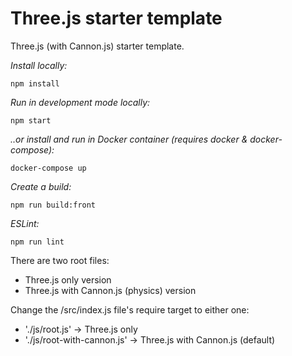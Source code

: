 # Three.js starter template
Three.js (with Cannon.js) starter template.

*Install locally:*

`npm install`

*Run in development mode locally:*

`npm start`

*..or install and run in Docker container (requires docker & docker-compose):*

`docker-compose up`

*Create a build:*

`npm run build:front`

*ESLint:*

`npm run lint`

There are two root files:
- Three.js only version
- Three.js with Cannon.js (physics) version

Change the /src/index.js file's require target to either one:
- './js/root.js' -> Three.js only
- './js/root-with-cannon.js' -> Three.js with Cannon.js (default)
